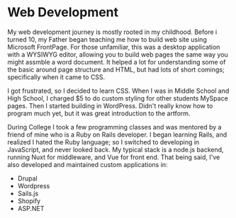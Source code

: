 # Web Development
My web development journey is mostly rooted in my childhood. Before i turned 10, my Father began teaching me how to build web site using Microsoft FrontPage. For those unfamiliar, this was a desktop application with a WYSIWYG editor, allowing you to build web pages the same way you might assmble a word document. It helped a lot for understanding some of the basic around page structure and HTML, but had lots of short comings; specifically when it came to CSS.

I got frustrated, so I decided to learn CSS. When I was in Middle School and High School, I charged $5 to do custom styling for other students MySpace pages. Then I started building in WordPress. Didn't really know how to program much yet, but it was great introduction to the artform.

During College I took a few programming classes and was mentored by a friend of mine who is a Ruby on Rails developer. I began learning Rails, and realized I hated the Ruby language; so I switched to developing in JavaScript, and never looked back. My typical stack is a node.js backend, running Nuxt for middleware, and Vue for front end. That being said, I've also developed and maintained custom applications in:
- Drupal 
- Wordpress
- Sails.js
- Shopify
- ASP.NET
